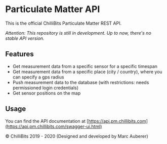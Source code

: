 # Particulate Matter API
This is the official ChilliBits Particulate Matter REST API.

*Attention: This repository is still in development. Up to now, there's no stable API version.*

## Features
-   Get measurement data from a specific sensor for a specific timespan
-   Get measurement data from a specific place (city / country), where you can specify a gps radius
-   Push measurement data to the database (with restrictions: needs permissioned login credentials)
-   Get sensor positions on the map

## Usage

You can find the API documentation at [https://api.pm.chillibits.com](https://api.pm.chillibits.com/swagger-ui.html)

© ChilliBits 2019 - 2020 (Designed and developed by Marc Auberer)